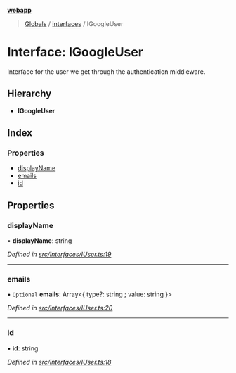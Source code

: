 **[webapp](../README.md)**

> [Globals](../globals.md) / [interfaces](../modules/interfaces.md) / IGoogleUser

# Interface: IGoogleUser

Interface for the user we get through the authentication middleware.

## Hierarchy

* **IGoogleUser**

## Index

### Properties

* [displayName](interfaces.igoogleuser.md#displayname)
* [emails](interfaces.igoogleuser.md#emails)
* [id](interfaces.igoogleuser.md#id)

## Properties

### displayName

•  **displayName**: string

*Defined in [src/interfaces/IUser.ts:19](https://github.com/BESTUPC/voting-web-app/blob/807b76c/src/interfaces/IUser.ts#L19)*

___

### emails

• `Optional` **emails**: Array<{ type?: string ; value: string  }\>

*Defined in [src/interfaces/IUser.ts:20](https://github.com/BESTUPC/voting-web-app/blob/807b76c/src/interfaces/IUser.ts#L20)*

___

### id

•  **id**: string

*Defined in [src/interfaces/IUser.ts:18](https://github.com/BESTUPC/voting-web-app/blob/807b76c/src/interfaces/IUser.ts#L18)*
